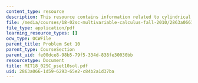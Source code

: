 ```yaml
---
content_type: resource
description: This resource contains information related to cylindrical coords.
file: /media/courses/18-02sc-multivariable-calculus-fall-2010/2863a0661d59629365e2c84b2a1d37ba_MIT18_02SC_pset10sol.pdf
file_type: application/pdf
learning_resource_types: []
ocw_type: OCWFile
parent_title: Problem Set 10
parent_type: CourseSection
parent_uid: fe00dce8-98b5-79f5-334d-838fe30030bb
resourcetype: Document
title: MIT18_02SC_pset10sol.pdf
uid: 2863a066-1d59-6293-65e2-c84b2a1d37ba
---
```

